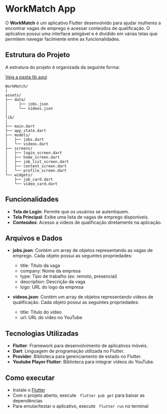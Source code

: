 # WorkMatch App

O **WorkMatch** é um aplicativo Flutter desenvolvido para ajudar mulheres a encontrar vagas de emprego e acessar conteúdos de qualificação. O aplicativo possui uma interface amigável e é dividido em várias telas que permitem navegar facilmente entre as funcionalidades.

## Estrutura do Projeto

A estrutura do projeto é organizada da seguinte forma:

[Veja a pasta lib aqui](https://github.com/joseminelli/work_match/tree/main/lib)
```
WorkMatch/
│
assets/
├── data/
│     ├── jobs.json      
│     └── videos.json  
│
lib/
│
├── main.dart
├── app_state.dart
├── models/
│   ├── jobs.dart        
│   └── videos.dart         
├── screens/
│   ├── login_screen.dart
│   ├── home_screen.dart
│   ├── job_list_screen.dart
│   ├── content_screen.dart
│   └── profile_screen.dart
└── widgets/
    ├── job_card.dart   
    └── video_card.dart 
```
## Funcionalidades
- **Tela de Login**: Permite que os usuários se autentiquem.
- **Tela Principal**: Exibe uma lista de vagas de emprego disponíveis.
- **Conteúdos**: Acesso a vídeos de qualificação diretamente na aplicação.

## Arquivos e Dados
- **jobs.json**: Contém um array de objetos representando as vagas de emprego. Cada objeto possui as seguintes propriedades:

  - title: Título da vaga
  - company: Nome da empresa
  - type: Tipo de trabalho (ex: remoto, presencial)
  - description: Descrição da vaga
  - logo: URL do logo da empresa


- **videos.json**: Contém um array de objetos representando vídeos de qualificação. Cada objeto possui as seguintes propriedades:

  - title: Título do vídeo
  - url: URL do vídeo no YouTube

## Tecnologias Utilizadas
- **Flutter**: Framework para desenvolvimento de aplicativos móveis.
- **Dart**: Linguagem de programação utilizada no Flutter.
- **Provider**: Biblioteca para gerenciamento de estado no Flutter.
- **Youtube Player Flutter**: Biblioteca para integrar vídeos do YouTube.


## Como executar

- Instale o [Flutter](https://flutter.dev/)
- Com o projeto aberto, execute ``` flutter pub get``` para baixar as dependências
- Para emular/testar o aplicativo, execute ``` flutter run``` no terminal
